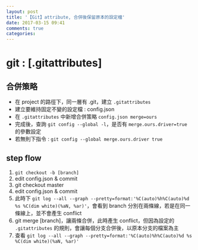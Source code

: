 ```yaml
---
layout: post
title: '【Git】attribute, 合併後保留原本的設定檔'
date: 2017-03-15 09:41
comments: true
categories: 
---
```

# git : [.gitattributes]

## 合併策略

- 在 project 的路徑下，同一層有 .git，建立 `.gitattributes`
- 建立要維持固定不變的設定檔 : config.json
- 在 `.gitattributes` 中新增合併策略 `config.json merge=ours`
- 完成後，查詢 `git config --global -l`，是否有 `merge.ours.driver=true` 的參數設定
- 若無則下指令 : `git config --global merge.ours.driver true`

## step flow

1. `git checkout -b [branch]`
2. edit config.json & commit
3. git checkout master
4. edit config.json & commit
5. 此時下 `git log --all --graph --pretty=format:'%C(auto)%h%C(auto)%d %s %C(dim white)(%aN, %ar)'`，會看到 branch 分別在兩條線，若是在同一條線上，並不會產生 conflict
6. git merge [branch]，讓兩條合併，此時產生 conflict，但因為設定的 `.gitattributes` 的規則，會讓每個分支合併後，以原本分支的檔案為主
7. 查看 `git log --all --graph --pretty=format:'%C(auto)%h%C(auto)%d %s %C(dim white)(%aN, %ar)'`
